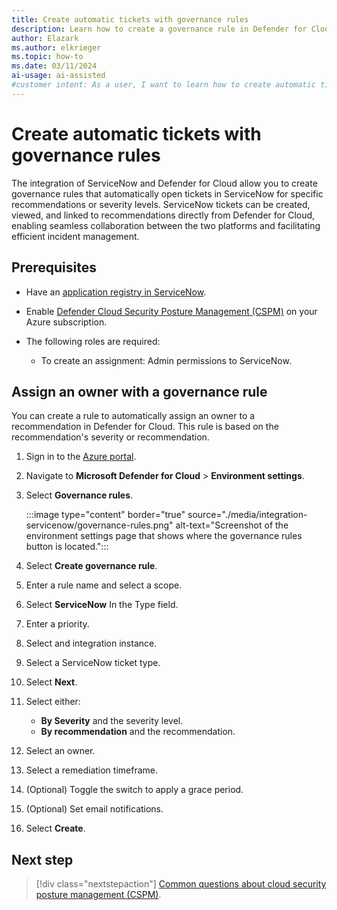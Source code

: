 ```yaml
---
title: Create automatic tickets with governance rules
description: Learn how to create a governance rule in Defender for Cloud that connects recommendations or severity levels to a specific owner.
author: Elazark
ms.author: elkrieger
ms.topic: how-to
ms.date: 03/11/2024
ai-usage: ai-assisted
#customer intent: As a user, I want to learn how to create automatic tickets using governance rules in Defender for Cloud that automatically assigns an owner to specific recommendation or a recommendation with a severity level in Defender for Cloud to my my ServiceNow account.
---
```


# Create automatic tickets with governance rules

The integration of ServiceNow and Defender for Cloud allow you to create governance rules that automatically open tickets in ServiceNow for specific recommendations or severity levels. ServiceNow tickets can be created, viewed, and linked to recommendations directly from Defender for Cloud, enabling seamless collaboration between the two platforms and facilitating efficient incident management.

## Prerequisites

- Have an [application registry in ServiceNow](https://docs.servicenow.com/bundle/utah-employee-service-management/page/product/meeting-extensibility/task/create-app-registry-meeting-extensibility.html). 

- Enable [Defender Cloud Security Posture Management (CSPM)](tutorial-enable-cspm-plan.md) on your Azure subscription.

- The following roles are required:
    - To create an assignment:  Admin permissions to ServiceNow.

## Assign an owner with a governance rule

You can create a rule to automatically assign an owner to a recommendation in Defender for Cloud. This rule is based on the recommendation's severity or recommendation.

1. Sign in to the [Azure portal](https://portal.azure.com/).

1. Navigate to **Microsoft Defender for Cloud** > **Environment settings**.

1. Select **Governance rules**.

   :::image type="content" border="true" source="./media/integration-servicenow/governance-rules.png" alt-text="Screenshot of the environment settings page that shows where the governance rules button is located.":::

1. Select **Create governance rule**.

1. Enter a rule name and select a scope.

1. Select **ServiceNow** In the Type field.

1. Enter a priority.

1. Select and integration instance.

1. Select a ServiceNow ticket type.

1. Select **Next**.

1. Select either:
    - **By Severity** and the severity level.
    - **By recommendation** and the recommendation.

1. Select an owner.

1. Select a remediation timeframe.

1. (Optional) Toggle the switch to apply a grace period.

1. (Optional) Set email notifications.

1. Select **Create**.

## Next step

> [!div class="nextstepaction"]
> [Common questions about cloud security posture management (CSPM)](faq-cspm.yml).
